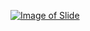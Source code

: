 [![Image of Slide](http://image.slidesharecdn.com/chapter1copy-160229094610/95/unit-1-problem-solving-with-computer-1-638.jpg?cb=1456739548)](http://www.ashimlamichhane.com.np/2016/08/unit-1-problem-solving-with-computer/)
